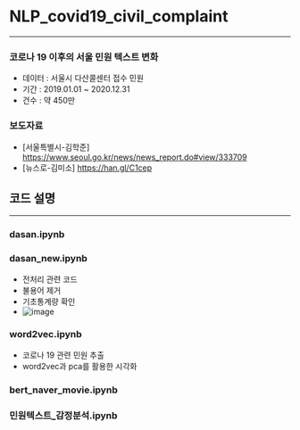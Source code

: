 # NLP_covid19_civil_complaint
----
### 코로나 19 이후의 서울 민원 텍스트 변화
+ 데이터 : 서울시 다산콜센터 접수 민원
+ 기간 : 2019.01.01 ~ 2020.12.31
+ 건수 : 약 450만

### 보도자료 
- [서울특별시-김학준] https://www.seoul.go.kr/news/news_report.do#view/333709
- [뉴스로-김미소] https://han.gl/C1cep

## 코드 설명
----
### dasan.ipynb
### dasan_new.ipynb
+ 전처리 관련 코드
+ 불용어 제거
+ 기초통계량 확인
+ ![image](https://user-images.githubusercontent.com/60343930/110743674-c43f4080-827b-11eb-92a0-f40b08ae9085.png)
### word2vec.ipynb
+ 코로나 19 관련 민원 추출
+ word2vec과 pca를 활용한 시각화
### bert_naver_movie.ipynb
### 민원텍스트_감정분석.ipynb
